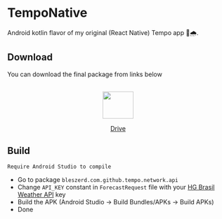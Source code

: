 # TempoNative
Android kotlin flavor of my original (React Native) Tempo app 🤖🌧.

## Download
You can download the final package from links below
<br>
<br>

  <a href="https://drive.google.com/file/d/1j59vIhi16s-BGa1qTlTYI3dhEg-7aV7S/view?usp=sharing">
  <p align="center">
    <img src="https://www.google.com/intl/lo/drive/images/drive/logo-drive.png" width="70" height="62.4" />
  </p>
    <p align="center">Drive</p>
  </a>
  

</center>

## Build

`Require Android Studio to compile`

- Go to package `bleszerd.com.github.tempo.network.api`
- Change `API_KEY` constant in `ForecastRequest` file with your [HG Brasil Weather API](https://console.hgbrasil.com/keys) key
- Build the APK (Android Studio -> Build Bundles/APKs -> Build APKs)
- Done
